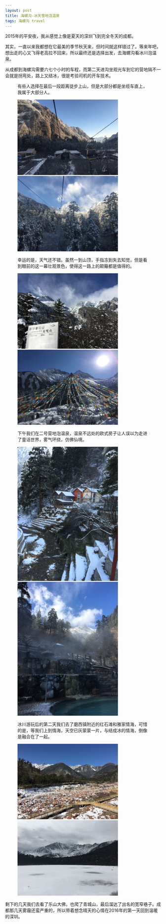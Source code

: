 ```yaml
---
layout: post
title: 海螺沟-冰天雪地泡温泉
tags: 海螺沟 travel
---
```

<p>2015年的平安夜，我从感觉上像是夏天的深圳飞到完全冬天的成都。</p>
<p>其实，一直以来我都想在它最美的季节秋天来，但时间就这样错过了。等来年吧，想出走的心又飞得老高拉不回来，所以最终还是选择出发，去海螺沟看冰川泡温泉。</p>
<p>从成都到海螺沟需要六七个小时的车程，而第二天进沟坐观光车到它的营地隔不一会就是拐弯处，路上又结冰，很是考验司机的开车技术。</p>
<figure>
	<p>有些人选择在最后一段距离徒步上山，但是大部分都是坐缆车直上，我属于大部分人。</p>
	<img class="lazy" src="/img/sichuan/hlg02.jpg" width="325">
	<img class="lazy" src="/img/sichuan/hlg01.jpg" width="325">
</figure>
<figure>
	<p>幸运的是，天气还不错。虽然一到山顶，手指冻到失去知觉，但是看到眼前的这一幕壮观景色，使得这一路上的颠簸都是值得的。</p>
	<img class="lazy" src="/img/sichuan/hlg03.jpg" width="325">
	<img class="lazy" src="/img/sichuan/hlg04.jpg" width="325">
</figure>
<figure>
	<p>下午我们在二号营地泡温泉，温泉不远处的欧式房子让人误以为走进了童话世界，雾气环绕，仿佛仙境。</p>
	<img class="lazy" src="/img/sichuan/hlg05.jpg" width="325">
	<img class="lazy" src="/img/sichuan/hlg06.jpg" width="325">
</figure>
<figure>
	<p>冰川游玩后的第二天我们去了磨西镇附近的红石滩和雅家情海，可惜的是，等我们上到情海，天空已灰蒙蒙一片，与结成冰的情海，倒像是融合在了一起。</p>
	<img class="lazy" src="/img/sichuan/hlg07.jpg" width="325">
	<img class="lazy" src="/img/sichuan/hlg08.jpg" width="325">
</figure>
<p>剩下的几天我们去看了乐山大佛，也爬了青城山，最后溜达了出名的宽窄巷子。成都那几天雾霾还蛮严重的，所以带着想念晴天的心情在2016年的第一天回到温暖的深圳。</p>
